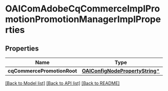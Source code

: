 # OAIComAdobeCqCommerceImplPromotionPromotionManagerImplProperties

## Properties
Name | Type | Description | Notes
------------ | ------------- | ------------- | -------------
**cqCommercePromotionRoot** | [**OAIConfigNodePropertyString***](OAIConfigNodePropertyString.md) |  | [optional] 

[[Back to Model list]](../README.md#documentation-for-models) [[Back to API list]](../README.md#documentation-for-api-endpoints) [[Back to README]](../README.md)


